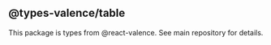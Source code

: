 ## @types-valence/table

This package is types from @react-valence. See main repository for details.
